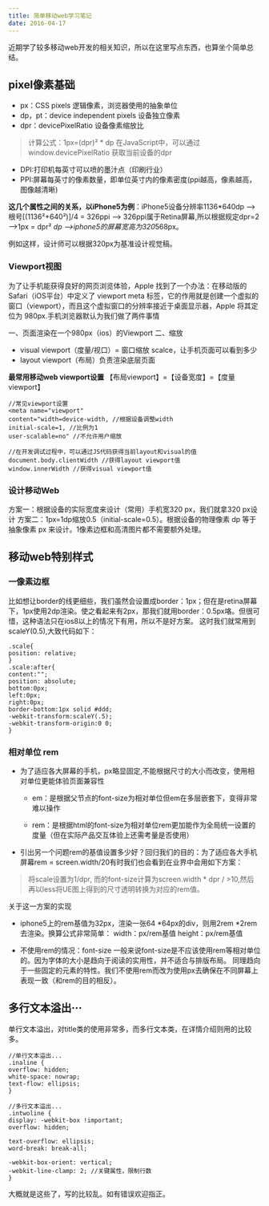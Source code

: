 ```yaml
---
title: 简单移动web学习笔记
date: 2016-04-17
---
```

近期学了较多移动web开发的相关知识，所以在这里写点东西，也算坐个简单总结。

<!--more-->
[](http://blog.josephong.me/2016/08/10/%E7%A7%BB%E5%8A%A8web%E5%AD%A6%E4%B9%A0%E7%AC%94%E8%AE%B0/#pixel像素基础)
## pixel像素基础
- px：CSS pixels 逻辑像素，浏览器使用的抽象单位
- dp，pt：device independent pixels 设备独立像素
- dpr：devicePixelRatio 设备像素缩放比

> 计算公式：1px=(dpr)² * dp
在JavaScript中，可以通过window.devicePixelRatio
获取当前设备的dpr

- DPI:打印机每英寸可以喷的墨汁点（印刷行业）
- PPI:屏幕每英寸的像素数量，即单位英寸内的像素密度(ppi越高，像素越高，图像越清晰)

**这几个属性之间的关系，以iPhone5为例**：iPhone5设备分辨率1136*640dp –>根号[(1136²+640²)]/4 = 326ppi –> 326ppi属于Retina屏幕,所以根据规定dpr=2 –>1px = dpr² *dp –>iphone5的屏幕宽高为320*568px。

例如这样，设计师可以根据320px为基准设计视觉稿。

[](http://blog.josephong.me/2016/08/10/%E7%A7%BB%E5%8A%A8web%E5%AD%A6%E4%B9%A0%E7%AC%94%E8%AE%B0/#Viewport视图)
### Viewport视图
为了让手机能获得良好的网页浏览体验，Apple 找到了一个办法：在移动版的 Safari（iOS平台）中定义了 viewport meta 标签，它的作用就是创建一个虚拟的窗口（viewport），而且这个虚拟窗口的分辨率接近于桌面显示器，Apple 将其定位为 980px.手机浏览器默认为我们做了两件事情

一、页面渲染在一个980px（ios）的Viewport
二、缩放
- visual viewport（度量/视口）= 窗口缩放 scalce，让手机页面可以看到多少
- layout viewport（布局）负责渲染底层页面

**最常用移动web viewport设置**
【布局viewport】=【设备宽度】=【度量viewport】
```
//常见viewport设置
<meta name="viewport"
content="width=device-width, //根据设备调整width
initial-scale=1, //比例为1
user-scalable=no" //不允许用户缩放

//在开发调试过程中，可以通过JS代码获得当前layout和visual的值
document.body.clientWidth //获得layout viewport值
window.innerWidth //获得visual viewport值
```

### 设计移动Web
方案一：根据设备的实际宽度来设计（常用）手机宽320 px，我们就拿320 px设计
方案二：1px=1dp缩放0.5（initial-scale=0.5）。根据设备的物理像素 dp 等于抽象像素 px 来设计。1像素边框和高清图片都不需要额外处理。

## 移动web特别样式
### 一像素边框
比如想让border的线更细些，我们虽然会设置成border：1px；但在是retina屏幕下，1px使用2dp渲染。使之看起来有2px，那我们就用border：0.5px咯。但很可惜，这种语法只在ios8以上的情况下有用，所以不是好方案。
这时我们就常用到scaleY(0.5),大致代码如下：
```
.scale{
position: relative;
}
.scale:after{
content:"";
position: absolute;
bottom:0px;
left:0px;
right:0px;
border-bottom:1px solid #ddd;
-webkit-transform:scaleY(.5);
-webkit-transform-origin:0 0;
}
```
### 相对单位 rem
- 为了适应各大屏幕的手机，px略显固定,不能根据尺寸的大小而改变，使用相对单位更能体验页面兼容性
  - em：是根据父节点的font-size为相对单位但em在多层嵌套下，变得非常难以操作

  - rem：是根据html的font-size为相对单位rem更加能作为全局统一设置的度量（但在实际产品交互体验上还需考量是否使用）

- 引出另一个问题rem的基值设置多少好？回归我们的目的：为了适应各大手机屏幕rem = screen.width/20有时我们也会看到在业界中会用如下方案：
> 将scale设置为1/dpr, 而<html>的font-size计算为screen.width * dpr / >10,然后再以less将UE图上得到的尺寸透明转换为对应的rem值。

关于这一方案的实现
- iphone5上的rem基值为32px，渲染一张64 *64px的div，则用2rem *2rem去渲染。换算公式非常简单：
width：px/rem基值
height：px/rem基值

- 不使用rem的情况：font-size
一般来说font-size是不应该使用rem等相对单位的。因为字体的大小是趋向于阅读的实用性，并不适合与排版布局。
同理趋向于一些固定的元素的特性。我们不使用rem而改为使用px去确保在不同屏幕上表现一致（和rem的目的相反）。

## 多行文本溢出···
单行文本溢出，对title类的使用非常多，而多行文本类，在详情介绍则用的比较多。
```
//单行文本溢出...
.inaline {
overflow: hidden;
white-space: nowrap;
text-flow: ellipsis;
}

//多行文本溢出...
.intwoline {
display: -webkit-box !important;
overflow: hidden;

text-overflow: ellipsis;
word-break: break-all;

-webkit-box-orient: vertical;
-webkit-line-clamp: 2; //关键属性，限制行数
}
```
大概就是这些了，写的比较乱。如有错误欢迎指正。